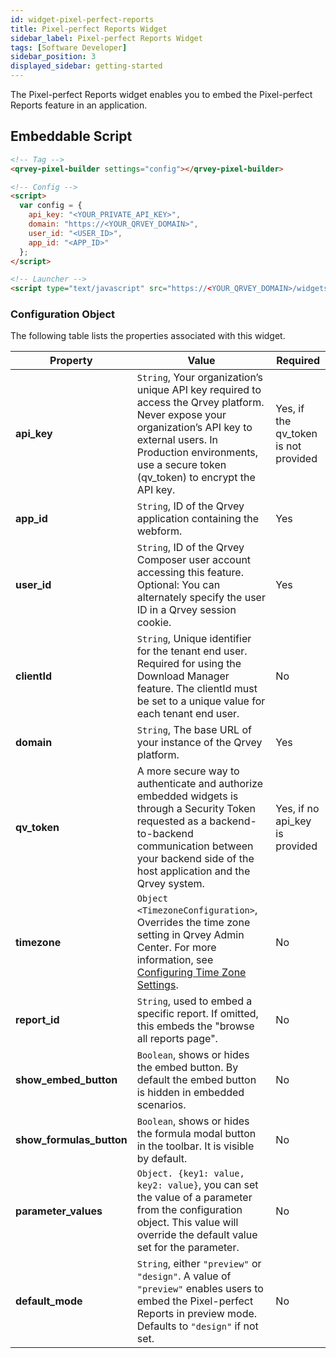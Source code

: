 ```yaml
---
id: widget-pixel-perfect-reports
title: Pixel-perfect Reports Widget
sidebar_label: Pixel-perfect Reports Widget
tags: [Software Developer]
sidebar_position: 3
displayed_sidebar: getting-started
---
```


The Pixel-perfect Reports widget enables you to embed the Pixel-perfect Reports feature in an application. 

## Embeddable Script

```html
<!-- Tag -->
<qrvey-pixel-builder settings="config"></qrvey-pixel-builder>

<!-- Config -->
<script>
  var config = {
    api_key: "<YOUR_PRIVATE_API_KEY>",
    domain: "https://<YOUR_QRVEY_DOMAIN>",
    user_id: "<USER_ID>",
    app_id: "<APP_ID>"
  };
</script>

<!-- Launcher -->
<script type="text/javascript" src="https://<YOUR_QRVEY_DOMAIN>/widgets-launcher/app.js?2024-07-15T17:26:30.135Z"></script>
```

### Configuration Object

The following table lists the properties associated with this widget.

| **Property** | **Value** | **Required** |
| --- | --- | --- |
| **api_key** | `String`, Your organization’s unique API key required to access the Qrvey platform. Never expose your organization’s API key to external users. In Production environments, use a secure token (qv_token) to encrypt the API key. | Yes, if the qv_token is not provided |
| **app_id** | `String`, ID of the Qrvey application containing the webform.| Yes |
| **user_id** | `String`, ID of the Qrvey Composer user account accessing this feature. Optional: You can alternately specify the user ID in a Qrvey session cookie. | Yes  |
| **clientId** | `String`, Unique identifier for the tenant end user. Required for using the Download Manager feature. The clientId must be set to a unique value for each tenant end user. | No |
| **domain** | `String`, The base URL of your instance of the Qrvey platform. | Yes | 
| **qv_token** | A more secure way to authenticate and authorize embedded widgets is through a Security Token requested as a backend-to-backend communication between your backend side of the host application and the Qrvey system. | Yes, if no api_key is provided |
| **timezone** | `Object <TimezoneConfiguration>`, Overrides the time zone setting in Qrvey Admin Center. For more information, see [Configuring Time Zone Settings](../../10-Timezone%20Settings/timezone-support.md).  | No |
| **report_id** | `String`, used to embed a specific report. If omitted, this embeds the "browse all reports page". | No |
| **show_embed_button** | `Boolean`, shows or hides the embed button. By default the embed button is hidden in embedded scenarios. | No |
| **show_formulas_button** | `Boolean`, shows or hides the formula modal button in the toolbar. It is visible by default. | No |
| **parameter_values** | `Object. {key1: value, key2: value}`, you can set the value of a parameter from the configuration object. This value will override the default value set for the parameter. | No |
| **default_mode** | `String`, either `"preview"` or `"design"`. A value of `"preview"` enables users to embed the Pixel-perfect Reports in preview mode. Defaults to `"design"` if not set.  | No |


<!-- 
## Code Samples
Embeds the "browse all reports page" [codepen](https://codepen.io/qrveysamples/pen/PoxMMKb/ab9b9ab06d4e37d4df8f1be67bb7ea1e)
Embeds a single Pixel-perfect Report widget [codepen](https://codepen.io/qrveysamples/pen/YzRmmrX/a207d5ccb5f7e29204b1f95033674178)
-->
